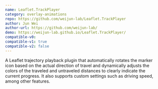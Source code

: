 ```yaml
---
name: Leaflet.TrackPlayer
category: overlay-animations
repo: https://github.com/weijun-lab/Leaflet.TrackPlayer
author: Jun Wei
author-url: https://github.com/weijun-lab/
demo: https://weijun-lab.github.io/Leaflet.TrackPlayer/
compatible-v0:
compatible-v1: true
compatible-v2: false
---
```


A Leaflet trajectory playback plugin that automatically rotates the marker icon based on the actual direction of travel and dynamically adjusts the colors of the traveled and untraveled distances to clearly indicate the current progress. It also supports custom settings such as driving speed, among other features. 
